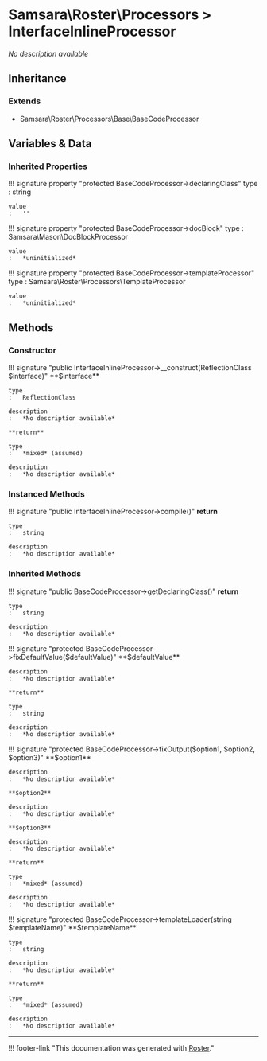 # Samsara\Roster\Processors > InterfaceInlineProcessor

*No description available*


## Inheritance


### Extends

- Samsara\Roster\Processors\Base\BaseCodeProcessor


## Variables & Data


### Inherited Properties

!!! signature property "protected BaseCodeProcessor->declaringClass"
    type
    :   string

    value
    :   ''

!!! signature property "protected BaseCodeProcessor->docBlock"
    type
    :   Samsara\Mason\DocBlockProcessor

    value
    :   *uninitialized*

!!! signature property "protected BaseCodeProcessor->templateProcessor"
    type
    :   Samsara\Roster\Processors\TemplateProcessor

    value
    :   *uninitialized*



## Methods


### Constructor

!!! signature "public InterfaceInlineProcessor->__construct(ReflectionClass $interface)"
    **$interface**

    type
    :   ReflectionClass

    description
    :   *No description available*

    **return**

    type
    :   *mixed* (assumed)

    description
    :   *No description available*



### Instanced Methods

!!! signature "public InterfaceInlineProcessor->compile()"
    **return**

    type
    :   string

    description
    :   *No description available*



### Inherited Methods

!!! signature "public BaseCodeProcessor->getDeclaringClass()"
    **return**

    type
    :   string

    description
    :   *No description available*

!!! signature "protected BaseCodeProcessor->fixDefaultValue($defaultValue)"
    **$defaultValue**

    description
    :   *No description available*

    **return**

    type
    :   string

    description
    :   *No description available*

!!! signature "protected BaseCodeProcessor->fixOutput($option1, $option2, $option3)"
    **$option1**

    description
    :   *No description available*

    **$option2**

    description
    :   *No description available*

    **$option3**

    description
    :   *No description available*

    **return**

    type
    :   *mixed* (assumed)

    description
    :   *No description available*

!!! signature "protected BaseCodeProcessor->templateLoader(string $templateName)"
    **$templateName**

    type
    :   string

    description
    :   *No description available*

    **return**

    type
    :   *mixed* (assumed)

    description
    :   *No description available*




---
!!! footer-link "This documentation was generated with [Roster](https://jordanrl.github.io/Roster/)."